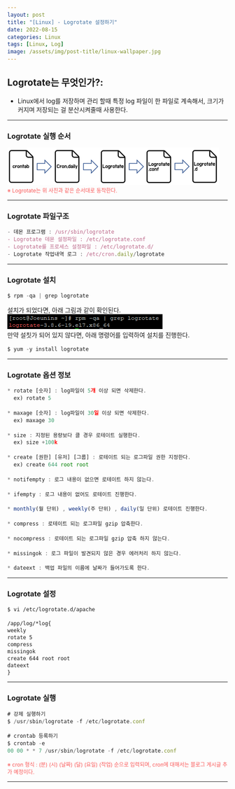 ```yaml
---
layout: post
title: "[Linux] - Logrotate 설정하기"
date: 2022-08-15
categories: Linux
tags: [Linux, Log]
image: /assets/img/post-title/linux-wallpaper.jpg
---
```


## Logrotate는 무엇인가?:
- Linux에서 log를 저장하며 관리 할때 특정 log 파일이 한 파일로 계속해서, 크기가 커지며 저장되는 걸 분산시켜줄때 사용한다.

* * *

### Logrotate 실행 순서
[![텍스트](/assets/img/post/Linux/Logrotate%20%EC%8B%A4%ED%96%89%EC%88%9C%EC%84%9C.PNG)](/assets/img/post/Linux/Logrotate%20%EC%8B%A4%ED%96%89%EC%88%9C%EC%84%9C.PNG)<br>
<span style="color:#FA5858; font-size:12px">※ Logrotate는 위 사진과 같은 순서대로 동작한다.</span>

* * *

### Logrotate 파일구조
```javascript
- 데몬 프로그램 : /usr/sbin/logrotate 
- Logrotate 데몬 설정파일 : /etc/logrotate.conf
- Logrotate를 프로세스 설정파일 : /etc/logrotate.d/
- Logrotate 작업내역 로그 : /etc/cron.daily/logrotate
```

* * *

### Logrotate 설치
```javascript
$ rpm -qa | grep logrotate
```
설치가 되었다면, 아래 그림과 같이 확인된다.<br>
[![텍스트](/assets/img/post/Linux/Logrotate%20%EC%84%A4%EC%B9%98%ED%99%95%EC%9D%B8.PNG)](/assets/img/post/Linux/Logrotate%20%EC%84%A4%EC%B9%98%ED%99%95%EC%9D%B8.PNG)<br>
만약 설칫가 되어 있지 않다면, 아래 명령어를 입력하여 설치를 진행한다.
```javascript
$ yum -y install logrotate
```

* * *

### Logrotate 옵션 정보
```javascript
* rotate [숫자] : log파일이 5개 이상 되면 삭제한다.
  ex) rotate 5

* maxage [숫자] : log파일이 30일 이상 되면 삭제한다. 
  ex) maxage 30

* size : 지정된 용량보다 클 경우 로테이트 실행한다. 
  ex) size +100k

* create [권한] [유저] [그룹] : 로테이트 되는 로그파일 권한 지정한다. 
  ex) create 644 root root

* notifempty : 로그 내용이 없으면 로테이트 하지 않는다. 

* ifempty : 로그 내용이 없어도 로테이트 진행한다.

* monthly(월 단위) , weekly(주 단위) , daily(일 단위) 로테이트 진행한다.

* compress : 로테이트 되는 로그파일 gzip 압축한다.

* nocompress : 로테이트 되는 로그파일 gzip 압축 하지 않는다.

* missingok : 로그 파일이 발견되지 않은 경우 에러처리 하지 않는다.

* dateext : 백업 파일의 이름에 날짜가 들어가도록 한다.
```

* * *

### Logrotate 설정
```
$ vi /etc/logrotate.d/apache

/app/log/*log{
weekly
rotate 5
compress
missingok
create 644 root root
dateext
}
```

* * *

### Logrotate 실행
```javascript
# 강제 실행하기
$ /usr/sbin/logrotate -f /etc/logrotate.conf

# crontab 등록하기
$ crontab -e
00 00 * * 7 /usr/sbin/logrotate -f /etc/logrotate.conf
```

<span style="color:#FA5858; font-size:12px">※ cron 형식 : (분) (시) (날짜) (달) (요일) (작업) 순으로 입력되며, cron에 대해서는 블로그 게시글 추가 예정이다.</span>

* * *